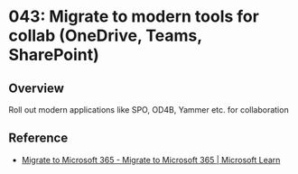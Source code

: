 # 043: Migrate to modern tools for collab (OneDrive, Teams, SharePoint)

## Overview

Roll out modern applications like SPO, OD4B, Yammer etc. for collaboration

## Reference

* [Migrate to Microsoft 365 - Migrate to Microsoft 365 | Microsoft Learn](https://learn.microsoft.com/en-us/sharepointmigration/migrate-to-sharepoint-online)
